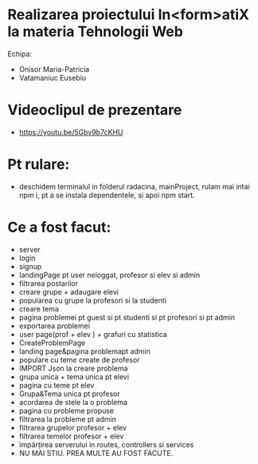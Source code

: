 # Realizarea proiectului In&lt;form&gt;atiX la materia Tehnologii Web 
Echipa:
- Onisor Maria-Patricia
- Vatamaniuc Eusebiu

# Videoclipul de prezentare
- https://youtu.be/5Gbv9b7cKHU

# Pt rulare:
- deschidem terminalul in folderul radacina, mainProject, rulam mai intai npm i, pt a se instala dependentele, si apoi npm start.

# Ce a fost facut:
- server
- login
- signup
- landingPage pt user neloggat, profesor si elev si admin
- filtrarea postarilor
- creare grupe + adaugare elevi
- popularea cu grupe la profesori si la studenti
- creare tema
- pagina problemei pt guest si pt studenti si pt profesori si pt admin
- exportarea problemei
- user page(prof + elev ) + grafuri cu statistica
- CreateProblemPage
- landing page&pagina problemapt admin
- populare cu teme create de profesor
- IMPORT Json la creare problema
- grupa unica + tema unica pt elevi
- pagina cu teme pt elev
- Grupa&Tema unica pt profesor
- acordarea de stele la o problema
- pagina cu probleme propuse
- filtrarea la probleme pt admin
- filtrarea grupelor profesor + elev
- filtrarea temelor profesor + elev
- împărțirea serverului in routes, controllers si services
- NU MAI STIU. PREA MULTE AU FOST FACUTE.

